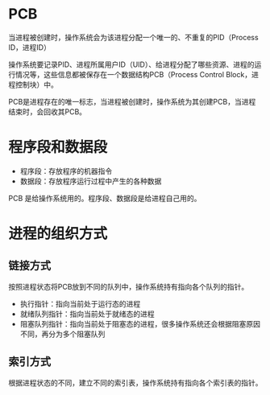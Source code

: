 # PCB

当进程被创建时，操作系统会为该进程分配一个唯一的、不重复的PID（Process ID，进程ID）

操作系统要记录PID、进程所属用户ID（UID）、给进程分配了哪些资源、进程的运行情况等，这些信息都被保存在一个数据结构PCB（Process Control Block，进程控制块）中。

PCB是进程存在的唯一标志，当进程被创建时，操作系统为其创建PCB，当进程结束时，会回收其PCB。

# 程序段和数据段

- 程序段：存放程序的机器指令
- 数据段：存放程序运行过程中产生的各种数据

PCB 是给操作系统用的。程序段、数据段是给进程自己用的。

# 进程的组织方式

## 链接方式

按照进程状态将PCB放到不同的队列中，操作系统持有指向各个队列的指针。

- 执行指针：指向当前处于运行态的进程
- 就绪队列指针：指向当前处于就绪态的进程
- 阻塞队列指针：指向当前处于阻塞态的进程，很多操作系统还会根据阻塞原因不同，再分为多个阻塞队列

## 索引方式

根据进程状态的不同，建立不同的索引表，操作系统持有指向各个索引表的指针。
